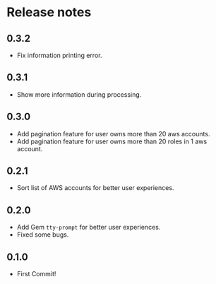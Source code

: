 # Release notes

## 0.3.2
- Fix information printing error.

## 0.3.1
- Show more information during processing.

## 0.3.0
- Add pagination feature for user owns more than 20 aws accounts.
- Add pagination feature for user owns more than 20 roles in 1 aws account.

## 0.2.1
- Sort list of AWS accounts for better user experiences.

## 0.2.0
- Add Gem `tty-prompt` for better user experiences.
- Fixed some bugs.

## 0.1.0
- First Commit!
